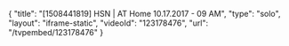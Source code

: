{
    "title": "[1508441819] HSN | AT Home 10.17.2017 - 09 AM",
    "type": "solo",
    "layout": "iframe-static",
    "videoId": "123178476",
    "url": "\/tvpembed\/123178476"
}